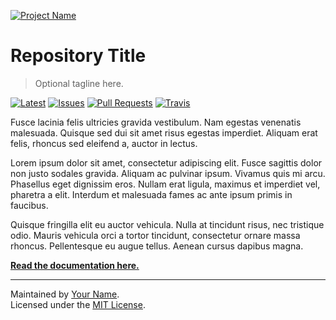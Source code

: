 [![Project Name](https://rawgit.com/kieranpotts/rootfiles/prod/docs/img/logo.svg)](https://www.example.com/)

# Repository Title
> Optional tagline here.

[![Latest](https://img.shields.io/github/release/user/repo.svg?style=for-the-badge&label=Latest&colorA=777777&colorB=bbbbbb&maxAge=3600)](https://github.com/user/repo/releases)
[![Issues](https://img.shields.io/github/issues/user/repo.svg?style=for-the-badge&label=Issues&colorA=777777&colorB=bbbbbb&maxAge=3600)](https://github.com/user/repo/issues)
[![Pull Requests](https://img.shields.io/github/issues-pr/kieranpotts/rootfiles.svg?style=for-the-badge&label=Pull%20Requests&colorA=777777&colorB=bbbbbb&maxAge=3600)](https://github.com/user/repo/pulls)
[![Travis](https://img.shields.io/travis/user/repo.svg?style=for-the-badge&label=Build&colorA=777777&colorB=bbbbbb&maxAge=3600)](https://travis-ci.org/user/repo)

Fusce lacinia felis ultricies gravida vestibulum. Nam egestas venenatis malesuada. Quisque sed dui sit amet risus egestas imperdiet. Aliquam erat felis, rhoncus sed eleifend a, auctor in lectus.

Lorem ipsum dolor sit amet, consectetur adipiscing elit. Fusce sagittis dolor non justo sodales gravida. Aliquam ac pulvinar ipsum. Vivamus quis mi arcu. Phasellus eget dignissim eros. Nullam erat ligula, maximus et imperdiet vel, pharetra a elit. Interdum et malesuada fames ac ante ipsum primis in faucibus.

Quisque fringilla elit eu auctor vehicula. Nulla at tincidunt risus, nec tristique odio. Mauris vehicula orci a tortor tincidunt, consectetur ornare massa rhoncus. Pellentesque eu augue tellus. Aenean cursus dapibus magna.

**[Read the documentation here.](docs/en/index.md)**

---

Maintained by [Your Name](https://example.com/). \
Licensed under the [MIT License](LICENSE.txt).
